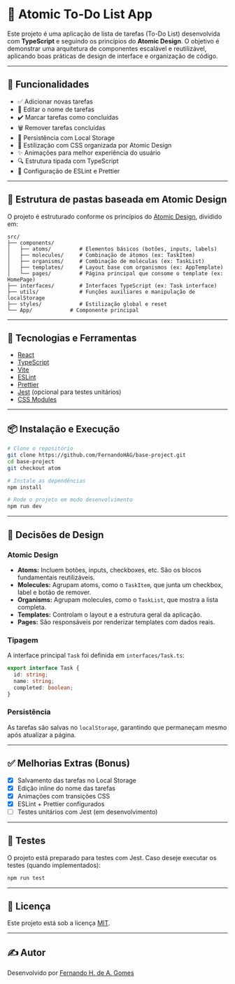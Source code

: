 # 🧪 Atomic To-Do List App

Este projeto é uma aplicação de lista de tarefas (To-Do List) desenvolvida com **TypeScript** e seguindo os princípios do **Atomic Design**. O objetivo é demonstrar uma arquitetura de componentes escalável e reutilizável, aplicando boas práticas de design de interface e organização de código.

---

## 🚀 Funcionalidades

- ✅ Adicionar novas tarefas
- 📝 Editar o nome de tarefas
- ✔️ Marcar tarefas como concluídas
- 🗑️ Remover tarefas concluídas
- 💾 Persistência com Local Storage
- 💅 Estilização com CSS organizada por Atomic Design
- ✨ Animações para melhor experiência do usuário
- 🔍 Estrutura tipada com TypeScript
- 🧪 Configuração de ESLint e Prettier

---

## 📁 Estrutura de pastas baseada em Atomic Design

O projeto é estruturado conforme os princípios do [Atomic Design](https://bradfrost.com/blog/post/atomic-web-design/), dividido em:

```
src/
├── components/
│   ├── atoms/         # Elementos básicos (botões, inputs, labels)
│   ├── molecules/     # Combinação de átomos (ex: TaskItem)
│   ├── organisms/     # Combinação de moléculas (ex: TaskList)
│   ├── templates/     # Layout base com organismos (ex: AppTemplate)
│   └── pages/         # Página principal que consome o template (ex: HomePage)
├── interfaces/        # Interfaces TypeScript (ex: Task interface)
├── utils/             # Funções auxiliares e manipulação de localStorage
├── styles/            # Estilização global e reset
└── App/            # Componente principal
```

---

## 🔧 Tecnologias e Ferramentas

- [React](https://reactjs.org/)
- [TypeScript](https://www.typescriptlang.org/)
- [Vite](https://vitejs.dev/)
- [ESLint](https://eslint.org/)
- [Prettier](https://prettier.io/)
- [Jest](https://jestjs.io/) (opcional para testes unitários)
- [CSS Modules](https://github.com/css-modules/css-modules)

---

## 📦 Instalação e Execução

```bash
# Clone o repositório
git clone https://github.com/FernandoHAG/base-project.git
cd base-project
git checkout atom

# Instale as dependências
npm install

# Rode o projeto em modo desenvolvimento
npm run dev
```

---

## 🧠 Decisões de Design

### Atomic Design

- **Atoms:** Incluem botões, inputs, checkboxes, etc. São os blocos fundamentais reutilizáveis.
- **Molecules:** Agrupam atoms, como o `TaskItem`, que junta um checkbox, label e botão de remover.
- **Organisms:** Agrupam molecules, como o `TaskList`, que mostra a lista completa.
- **Templates:** Controlam o layout e a estrutura geral da aplicação.
- **Pages:** São responsáveis por renderizar templates com dados reais.

### Tipagem

A interface principal `Task` foi definida em `interfaces/Task.ts`:

```ts
export interface Task {
  id: string;
  name: string;
  completed: boolean;
}
```

### Persistência

As tarefas são salvas no `localStorage`, garantindo que permaneçam mesmo após atualizar a página.

---

## ✅ Melhorias Extras (Bonus)

- [x] Salvamento das tarefas no Local Storage
- [x] Edição inline do nome das tarefas
- [x] Animações com transições CSS
- [x] ESLint + Prettier configurados
- [ ] Testes unitários com Jest (em desenvolvimento)

---

## 🧪 Testes

O projeto está preparado para testes com Jest. Caso deseje executar os testes (quando implementados):

```bash
npm run test
```

---

## 📄 Licença

Este projeto está sob a licença [MIT](LICENSE).

---

## ✍️ Autor

Desenvolvido por [Fernando H. de A. Gomes](https://github.com/FernandoHAG)
